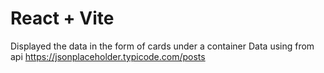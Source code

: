 # React + Vite
Displayed the data in the form of cards under a container 
Data using from api https://jsonplaceholder.typicode.com/posts

